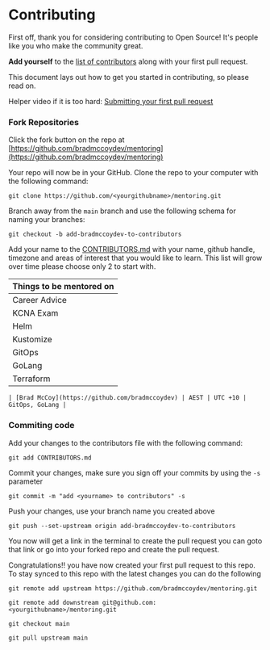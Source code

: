 # Contributing

First off, thank you for considering contributing to Open Source! It's people like you who make the community great.

**Add yourself** to the [list of contributors](CONTRIBUTORS.md) along with your first pull request.

This document lays out how to get you started in contributing, so please read on.

Helper video if it is too hard: [Submitting your first pull request](https://www.youtube.com/watch?v=bpzioBa1n8w)

### Fork Repositories

Click the fork button on the repo at [https://github.com/bradmccoydev/mentoring](https://github.com/bradmccoydev/mentoring)

Your repo will now be in your GitHub. Clone the repo to your computer with the following command:

``` 
git clone https://github.com/<yourgithubname>/mentoring.git 
```

Branch away from the `main` branch and use the following schema for naming your branches:

``` 
git checkout -b add-bradmccoydev-to-contributors 
```

Add your name to the [CONTRIBUTORS.md](CONTRIBUTORS.md) with your name, github handle, timezone and areas of interest that you would like to learn.  This list will grow over time please choose only 2 to start with.

| Things to be mentored on | 
| --- |
| Career Advice |
| KCNA Exam |
| Helm |
| Kustomize |
| GitOps |
| GoLang |
| Terraform |

```
| [Brad McCoy](https://github.com/bradmccoydev) | AEST | UTC +10 | GitOps, GoLang |
```

### Commiting code ###

Add your changes to the contributors file with the following command:

``` 
git add CONTRIBUTORS.md 
```

Commit your changes, make sure you sign off your commits by using the `-s` parameter

``` 
git commit -m "add <yourname> to contributors" -s 
```

Push your changes, use your branch name you created above

``` 
git push --set-upstream origin add-bradmccoydev-to-contributors 
```

You now will get a link in the terminal to create the pull request you can goto that link or go into your forked repo and create the pull request.

Congratulations!! you have now created your first pull request to this repo.  To stay synced to this repo with the latest changes you can do the following

``` 
git remote add upstream https://github.com/bradmccoydev/mentoring.git 
```

``` 
git remote add downstream git@github.com:<yourgithubname>/mentoring.git 
```

``` 
git checkout main
```

```
git pull upstream main
```
